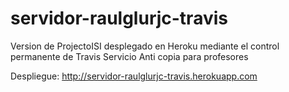 # servidor-raulglurjc-travis

Version de ProjectoISI desplegado en Heroku mediante el control permanente de Travis
Servicio Anti copia para profesores

Despliegue: http://servidor-raulglurjc-travis.herokuapp.com
